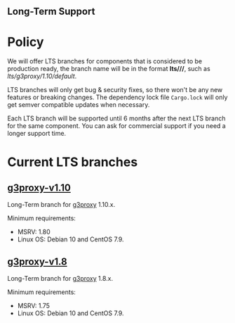 Long-Term Support
-----

# Policy

We will offer LTS branches for components that is considered to be production ready,
the branch name will be in the format **lts/<name>/<version>/<feature>**, such as *lts/g3proxy/1.10/default*.

LTS branches will only get bug & security fixes, so there won't be any new features or breaking changes.
The dependency lock file `Cargo.lock` will only get semver compatible updates when necessary.

Each LTS branch will be supported until 6 months after the next LTS branch for the same component.
You can ask for commercial support if you need a longer support time.

# Current LTS branches

## [g3proxy-v1.10](https://github.com/bytedance/g3/tree/lts/g3proxy/1.10/default)

Long-Term branch for [g3proxy](../g3proxy) 1.10.x.

Minimum requirements:

- MSRV: 1.80
- Linux OS: Debian 10 and CentOS 7.9.

## [g3proxy-v1.8](https://github.com/bytedance/g3/tree/lts/g3proxy/1.8/default)

Long-Term branch for [g3proxy](../g3proxy) 1.8.x.

Minimum requirements:

- MSRV: 1.75
- Linux OS: Debian 10 and CentOS 7.9.
